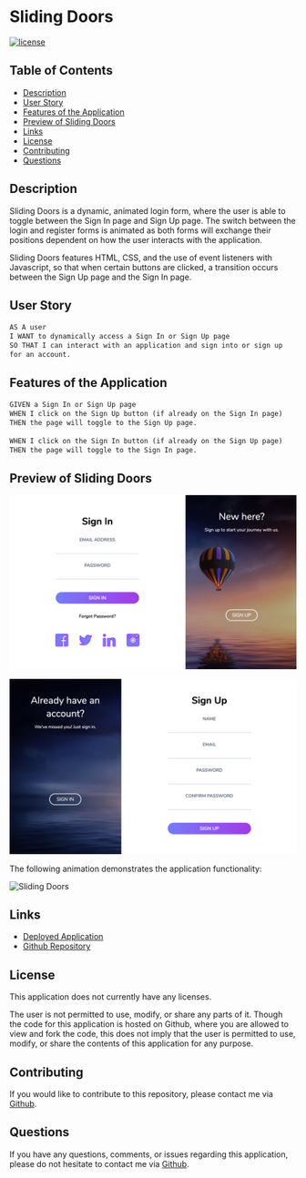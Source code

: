 # Sliding Doors

[![license](https://img.shields.io/badge/license-Unlicense-blue.svg)](http://unlicense.org/)

## Table of Contents
*  [Description](#description)
*  [User Story](#user-story)
*  [Features of the Application](#features-of-the-application)
*  [Preview of Sliding Doors](#preview-of-sliding-doors)
*  [Links](#links)
*  [License](#license)
*  [Contributing](#contributing)
*  [Questions](#questions)

## Description

Sliding Doors is a dynamic, animated login form, where the user is able to toggle between the Sign In page and Sign Up page. The switch between the login and register forms is animated as both forms will exchange their positions dependent on how the user interacts with the application.

Sliding Doors features HTML, CSS, and the use of event listeners with Javascript, so that when certain buttons are clicked, a transition occurs between the Sign Up page and the Sign In page.

## User Story
~~~
AS A user  
I WANT to dynamically access a Sign In or Sign Up page  
SO THAT I can interact with an application and sign into or sign up for an account.  
~~~

## Features of the Application
~~~
GIVEN a Sign In or Sign Up page  
WHEN I click on the Sign Up button (if already on the Sign In page)  
THEN the page will toggle to the Sign Up page.  

WHEN I click on the Sign In button (if already on the Sign Up page)  
THEN the page will toggle to the Sign In page.  
~~~

## Preview of Sliding Doors

![Sign In Page Preview](images/signInPagePreview.png)

![Sign Up Page Preview](images/signUpPagePreview.png)

The following animation demonstrates the application functionality:

![Sliding Doors](images/slidingDoorsPreview.gif)

## Links
- [Deployed Application](https://rh9891.github.io/SlidingDoors)
- [Github Repository](https://github.com/rh9891/SlidingDoors)

## License

This application does not currently have any licenses.

The user is not permitted to use, modify, or share any parts of it. Though the code for this application is hosted on Github, where you are allowed to view and fork the code, this does not imply that the user is permitted to use, modify, or share the contents of this application for any purpose.

## Contributing

If you would like to contribute to this repository, please contact me via [Github](https://github.com/rh9891).

## Questions

If you have any questions, comments, or issues regarding this application, please do not hesitate to contact me via [Github](https://github.com/rh9891).